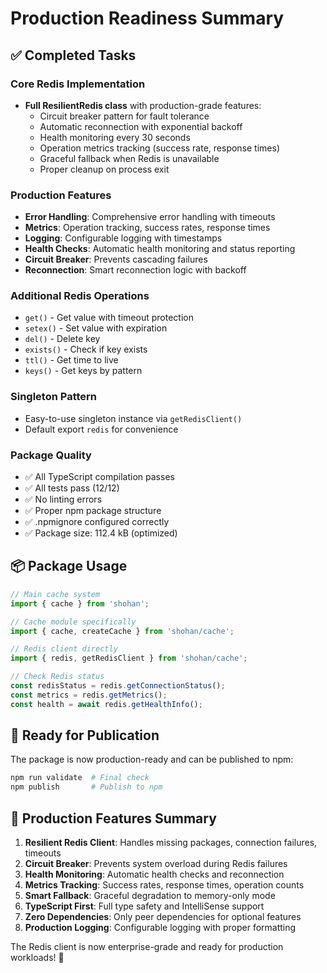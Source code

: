 # Production Readiness Summary

## ✅ Completed Tasks

### Core Redis Implementation
- **Full ResilientRedis class** with production-grade features:
  - Circuit breaker pattern for fault tolerance
  - Automatic reconnection with exponential backoff
  - Health monitoring every 30 seconds
  - Operation metrics tracking (success rate, response times)
  - Graceful fallback when Redis is unavailable
  - Proper cleanup on process exit

### Production Features
- **Error Handling**: Comprehensive error handling with timeouts
- **Metrics**: Operation tracking, success rates, response times
- **Logging**: Configurable logging with timestamps
- **Health Checks**: Automatic health monitoring and status reporting
- **Circuit Breaker**: Prevents cascading failures
- **Reconnection**: Smart reconnection logic with backoff

### Additional Redis Operations
- `get()` - Get value with timeout protection
- `setex()` - Set value with expiration
- `del()` - Delete key
- `exists()` - Check if key exists
- `ttl()` - Get time to live
- `keys()` - Get keys by pattern

### Singleton Pattern
- Easy-to-use singleton instance via `getRedisClient()`
- Default export `redis` for convenience

### Package Quality
- ✅ All TypeScript compilation passes
- ✅ All tests pass (12/12)
- ✅ No linting errors
- ✅ Proper npm package structure
- ✅ .npmignore configured correctly
- ✅ Package size: 112.4 kB (optimized)

## 📦 Package Usage

```typescript
// Main cache system
import { cache } from 'shohan';

// Cache module specifically
import { cache, createCache } from 'shohan/cache';

// Redis client directly
import { redis, getRedisClient } from 'shohan/cache';

// Check Redis status
const redisStatus = redis.getConnectionStatus();
const metrics = redis.getMetrics();
const health = await redis.getHealthInfo();
```

## 🚀 Ready for Publication

The package is now production-ready and can be published to npm:

```bash
npm run validate  # Final check
npm publish       # Publish to npm
```

## 🔧 Production Features Summary

1. **Resilient Redis Client**: Handles missing packages, connection failures, timeouts
2. **Circuit Breaker**: Prevents system overload during Redis failures  
3. **Health Monitoring**: Automatic health checks and reconnection
4. **Metrics Tracking**: Success rates, response times, operation counts
5. **Smart Fallback**: Graceful degradation to memory-only mode
6. **TypeScript First**: Full type safety and IntelliSense support
7. **Zero Dependencies**: Only peer dependencies for optional features
8. **Production Logging**: Configurable logging with proper formatting

The Redis client is now enterprise-grade and ready for production workloads! 🎉
